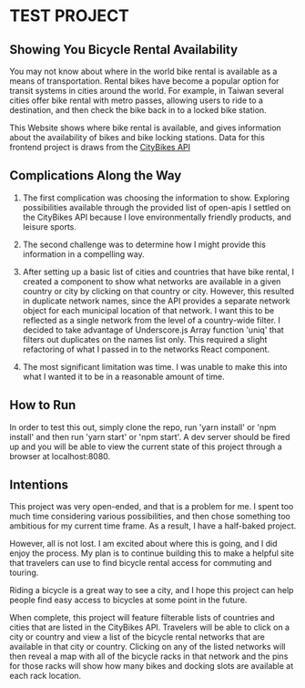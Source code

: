 # TEST PROJECT

## Showing You Bicycle Rental Availability

You may not know about where in the world bike rental is available as a
means of transportation. Rental bikes have become a popular option for
transit systems in cities around the world. For example, in Taiwan several
cities offer bike rental with metro passes, allowing users to ride to a
destination, and then check the bike back in to a locked bike station.

This Website shows where bike rental is available, and gives information
about the availability of bikes and bike locking stations. Data for this
frontend project is draws from the [CityBikes API](http://api.citybik.es/v2/)

## Complications Along the Way

1. The first complication was choosing the information to show. Exploring
possibilities available through the provided list of open-apis I settled
on the CityBikes API because I love environmentally friendly products, and
leisure sports.

1. The second challenge was to determine how I might provide this information
in a compelling way.

1. After setting up a basic list of cities and countries that have bike
rental, I created a component to show what networks are available in a given
country or city by clicking on that country or city. However, this resulted
in duplicate network names, since the API provides a separate network object
for each municipal location of that network. I want this to be reflected as
a single network from the level of a country-wide filter. I decided to take
advantage of Underscore.js Array function 'uniq' that filters out duplicates
on the names list only. This required a slight refactoring of what I passed
in to the networks React component.

1. The most significant limitation was time. I was unable to make this into
what I wanted it to be in a reasonable amount of time.

## How to Run
In order to test this out, simply clone the repo, run 'yarn install' or
'npm install' and then run 'yarn start' or 'npm start'. A dev server should
be fired up and you will be able to view the current state of this project
through a browser at localhost:8080.

## Intentions

This project was very open-ended, and that is a problem for me. I spent
too much time considering various possibilities, and then chose something
too ambitious for my current time frame. As a result, I have a half-baked
project.

However, all is not lost. I am excited about where this is going, and I did
enjoy the process. My plan is to continue building this to make a helpful
site that travelers can use to find bicycle rental access for commuting and
touring.

Riding a bicycle is a great way to see a city, and I hope this project
can help people find easy access to bicycles at some point in the future.

When complete, this project will feature filterable lists of countries and
cities that are listed in the CityBikes API. Travelers will be able to
click on a city or country and view a list of the bicycle rental networks
that are available in that city or country. Clicking on any of the listed
networks will then reveal a map with all of the bicycle racks in that network
and the pins for those racks will show how many bikes and docking slots are
available at each rack location.
